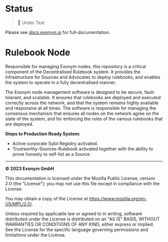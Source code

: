 
# Status
> 🔬 Under Test

Please see [docs.exonym.io](https://docs.exonym.io) for full-documentation.

# Rulebook Node
Responsible for managing Exonym nodes, this repository is a critical component of the Decentralised Rulebook system. 
It provides the infrastructure for Sources and Advocates to deploy rulebooks, and enables the system to operate in a 
fully decentralised manner.

The Exonym node management software is designed to be secure, fault-tolerant, and scalable. It ensures that rulebooks 
are deployed and executed correctly across the network, and that the system remains highly available and responsive 
at all times. The software is responsible for managing the consensus mechanism that ensures all nodes on the network 
agree on the state of the system, and for enforcing the rules of the various rulebooks that are deployed.

__Steps to Production Ready System:__ 

- Active corporate Sybil Registry activated.
- Trustworthy-Sources-Rulebook activated together with the ability to prove honesty to self-list as a Source. 
_______

__&copy; 2023 Exonym GmbH__

This documentation is licensed under the Mozilla Public License, version 2.0 (the "License"); you may not use this file 
except in compliance with the License.

You may obtain a copy of the License at https://www.mozilla.org/en-US/MPL/2.0/.

Unless required by applicable law or agreed to in writing, software distributed under the License is distributed on an "AS IS" BASIS, WITHOUT WARRANTIES OR CONDITIONS OF ANY KIND, either express or implied. See the License for the specific language governing permissions and limitations under the License.
